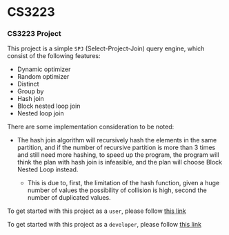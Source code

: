 # CS3223
### CS3223 Project

This project is a simple `SPJ` (Select-Project-Join) query engine, which consist of the following features:
* Dynamic optimizer
* Random optimizer
* Distinct
* Group by
* Hash join
* Block nested loop join
* Nested loop join

There are some implementation consideration to be noted:
* The hash join algorithm will recursively hash the elements in the same partition, and if the number of recursive partition is more than 3 times and still need more hashing, to speed up the program,
the program will think the plan with hash join is infeasible, and the plan will choose Block Nested Loop instead.

  * This is due to, first, the limitation of the hash function, given a huge number of values the possibility of collision is high, second the number of duplicated values.

 To get started with this project as a `user`, please follow [this link](https://www.comp.nus.edu.sg/~tankl/cs3223/project/user.htm)

  To get started with this project as a `developer`, please follow [this link](https://www.comp.nus.edu.sg/~tankl/cs3223/project/developer.htm) 